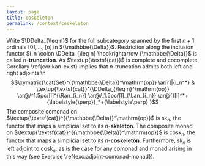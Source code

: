 ```yaml
---
layout: page
title: coskeleton
permalink: /context/coskeleton
---
```

Write $\DDelta_{\leq n}$ for the full subcategory spanned by the first $n+1$ ordinals $[0],\ldots, [n]$ in ${\mathbbe{\Delta}}$. Restriction along the inclusion functor $i_n \colon \DDelta_{\leq n} \hookrightarrow {\mathbbe{\Delta}}$ is called $n$-**truncation**. As $\textup{\textsf{cat}}$ is complete and cocomplete, Corollary \ref{cor:kan-exist} implies that $n$-truncation admits both left and right adjoints:\n $$\xymatrix{\cat{Set}^{{\mathbbe{\Delta}}^\mathrm{op}}  \ar[r]|{i_n^*} & \textup{\textsf{cat}}^{\DDelta_{\leq n}^\mathrm{op}} \ar@/^1.5pc/[l]^{\Ran_{i_n}} \ar@/_1.5pc/[l]_{\Lan_{i_n}} \ar@{}[l]^*+{\labelstyle{\perp}}_*+{\labelstyle\perp} }$$ The composite comonad on $\textup{\textsf{cat}}^{{\mathbbe{\Delta}}^\mathrm{op}}$ is sk$_n$, the functor that maps a simplicial set to its $n$-**skeleton**. The composite monad on $\textup{\textsf{cat}}^{{\mathbbe{\Delta}}^\mathrm{op}}$ is cosk$_n$, the functor that maps a simplicial set to its $n$-**coskeleton**. Furthermore, sk$_n$ is left adjoint to cosk$_n$, as is the case for any comonad and monad arising in this way (see Exercise \ref{exc:adjoint-comonad-monad}).
